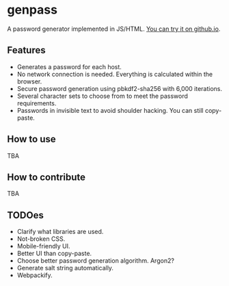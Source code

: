 # genpass
A password generator implemented in JS/HTML.
[You can try it on github.io](https://gusmachine.github.io/genpass/genpass.html).

## Features
- Generates a password for each host.
- No network connection is needed. Everything is calculated within the browser.
- Secure password generation using pbkdf2-sha256 with 6,000 iterations.
- Several character sets to choose from to meet the password requirements.
- Passwords in invisible text to avoid shoulder hacking. You can still copy-paste.

## How to use
TBA

## How to contribute
TBA

## TODOes
- Clarify what libraries are used.
- Not-broken CSS.
- Mobile-friendly UI.
- Better UI than copy-paste.
- Choose better password generation algorithm. Argon2?
- Generate salt string automatically.
- Webpackify.
